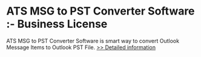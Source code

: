 # ATS MSG to PST Converter Software :- Business License
ATS MSG to PST Converter Software is smart way to convert Outlook Message Items to Outlook PST File.
[>> Detailed information](https://secure.shareit.com/shareit/product.html?productid=300778894&affiliateid=200057808)